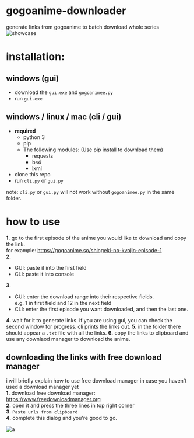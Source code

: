 # gogoanime-downloader
generate links from gogoanime to batch download whole series
![showcase](https://cdn.discordapp.com/attachments/704792091955429426/799685944756273213/ezgif-3-34b0a9c89d2e.gif)
  
# installation:
## windows (gui)
- download the ``gui.exe`` and ``gogoanimee.py``
- run ``gui.exe``

  
## windows / linux / mac (cli / gui)
- **required**  
  - python 3
  - pip
  - The following modules: (Use pip install to download them)
    - requests
    - bs4
    - lxml
- clone this repo
- run ``cli.py`` or ``gui.py``
  
note: ``cli.py`` or ``gui.py`` will not work without ``gogoanimee.py`` in the same folder.
  
# how to use
**1.** go to the first episode of the anime you would like to download and copy the link.      
for example: https://gogoanime.so/shingeki-no-kyojin-episode-1   
**2.**
- GUI: paste it into the first field
- CLI: paste it into console  
  
**3.** 
- GUI: enter the download range into their respective fields.   
e.g. 1 in first field and 12 in the next field
- CLI: enter the first episode you want downloaded, and then the last one.
  
**4.** wait for it to generate links. if you are using gui, you can check the second window for progress. cli prints the links out. 
**5.** in the folder there should appear a `.txt` file with all the links.
**6.** copy the links to clipboard and use any downlaod manager to download the anime.  

## downloading the links with free download manager  
i will briefly explain how to use free download manager in case you haven't used a download manager yet  
**1.** download free download manager: https://www.freedownloadmanager.org  
**2.** open it and press the three lines in top right corner  
**3.** ``Paste urls from clipboard``  
**4.** complete this dialog and you're good to go.    
  
![a](https://cdn.discordapp.com/attachments/704792091955429426/799624841758113852/unknown.png)  

